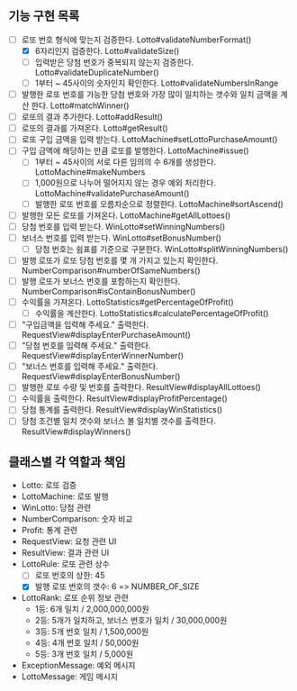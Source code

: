 
## 기능 구현 목록
- [ ] 로또 번호 형식에 맞는지 검증한다. Lotto#validateNumberFormat()
  - [x] 6자리인지 검증한다. Lotto#validateSize()
  - [ ] 입력받은 당첨 번호가 중복되지 않는지 검증한다. Lotto#validateDuplicateNumber()
  - [ ] 1부터 ~ 45사이의 숫자인지 확인한다. Lotto#validateNumbersInRange
- [ ] 발행한 로또 번호를 가능한 당첨 번호와 가장 많이 일치하는 갯수와 일치 금액을 계산 한다. Lotto#matchWinner()
- [ ] 로또의 결과 추가한다. Lotto#addResult()
- [ ] 로또의 결과를 가져온다. Lotto#getResult()
- [ ] 로또 구입 금액을 입력 받는다. LottoMachine#setLottoPurchaseAmount()
- [ ] 구입 금액에 해당하는 만큼 로또를 발행한다. LottoMachine#issue()
  - [ ] 1부터 ~ 45사이의 서로 다른 임의의 수 6개를 생성한다. LottoMachine#makeNumbers
  - [ ] 1,000원으로 나누어 떨어지지 않는 경우 예외 처리한다. LottoMachine#validatePurchaseAmount()
  - [ ] 발행한 로또 번호를 오름차순으로 정렬한다. LottoMachine#sortAscend()
- [ ] 발행한 모든 로또를 가져온다. LottoMachine#getAllLottoes()
- [ ] 당첨 번호를 입력 받는다. WinLotto#setWinningNumbers()
- [ ] 보너스 번호를 입력 받는다. WinLotto#setBonusNumber()
  - [ ] 당첨 번호는 쉼표를 기준으로 구분한다. WinLotto#splitWinningNumbers()
- [ ] 발행 로또가 로또 당첨 번호를 몇 개 가지고 있는지 확인한다. NumberComparison#numberOfSameNumbers()
- [ ] 발행 로또가 보너스 번호를 포함하는지 확인한다. NumberComparison#isContainBonusNumber()
- [ ] 수익률을 가져온다. LottoStatistics#getPercentageOfProfit()
  - [ ] 수익률을 계산한다. LottoStatistics#calculatePercentageOfProfit()
- [ ] "구입금액을 입력해 주세요." 출력한다. RequestView#displayEnterPurchaseAmount()
- [ ] "당첨 번호를 입력해 주세요." 출력한다. RequestView#displayEnterWinnerNumber()
- [ ] "보너스 번호를 입력해 주세요." 출력한다. RequestView#displayEnterBonusNumber()
- [ ] 발행한 로또 수량 및 번호를 출력한다. ResultView#displayAllLottoes()
- [ ] 수익률을 출력한다. ResultView#displayProfitPercentage()
- [ ] 당첨 통계를 출력한다. ResultView#displayWinStatistics()
- [ ] 당첨 조건별 일치 갯수와 보너스 볼 일치별 갯수를 출력한다. ResultView#displayWinners()

## 클래스별 각 역할과 책임
- Lotto: 로또 검증
- LottoMachine: 로또 발행
- WinLotto: 당첨 관련
- NumberComparison: 숫자 비교
- Profit: 통계 관련
- RequestView: 요청 관련 UI
- ResultView: 결과 관련 UI
- LottoRule: 로또 관련 상수
  - [ ] 로또 번호의 상한: 45
  - [x] 발행 로또 번호의 갯수: 6 => NUMBER_OF_SIZE
- LottoRank: 로또 순위 정보 관련
  - 1등: 6개 일치 / 2,000,000,000원
  - 2등: 5개가 일치하고, 보너스 번호가 일치 / 30,000,000원
  - 3등: 5개 번호 일치 / 1,500,000원
  - 4등: 4개 번호 일치 / 50,000원
  - 5등: 3개 번호 일치 / 5,000원
- ExceptionMessage: 예외 메시지
- LottoMessage: 게임 메시지